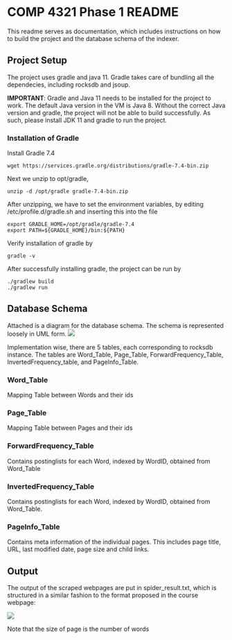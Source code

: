 # COMP 4321 Phase 1 README
This readme serves as documentation, which includes instructions on how to build the project and the database schema of the indexer.

## Project Setup
The project uses gradle and java 11. Gradle takes care of bundling all the dependecies, including rocksdb and jsoup.

__IMPORTANT__: Gradle and Java 11 needs to be installed for the project to work. The default Java version in the VM is Java 8. Without the correct Java version and gradle, the project will not be able to build successfully. As such, please install JDK 11 and gradle to run the project.

### Installation of Gradle

Install Gradle 7.4

    wget https://services.gradle.org/distributions/gradle-7.4-bin.zip 

Next we unzip to opt/gradle,

    unzip -d /opt/gradle gradle-7.4-bin.zip

After unzipping, we have to set the environment variables, by editing /etc/profile.d/gradle.sh and inserting this into the file

    export GRADLE_HOME=/opt/gradle/gradle-7.4
    export PATH=${GRADLE_HOME}/bin:${PATH}

Verify installation of gradle by

    gradle -v

After successfully installing gradle, the project can be run by

    ./gradlew build
    ./gradlew run

## Database Schema
Attached is a diagram for the database schema. The schema is represented loosely in UML form.
![](https://i.imgur.com/m2rWFOp.png)

Implementation wise, there are 5 tables, each corresponding to rocksdb instance. The tables are Word_Table, Page_Table, ForwardFrequency_Table, InvertedFrequency_table, and PageInfo_Table.

### Word_Table
Mapping Table between Words and their ids

### Page_Table
Mapping Table between Pages and their ids

### ForwardFrequency_Table
Contains postinglists for each Word, indexed by WordID, obtained from Word_Table

### InvertedFrequency_Table
Contains postinglists for each Word, indexed by WordID, obtained from Word_Table.

### PageInfo_Table
Contains meta information of the individual pages. This includes page title, URL, last modified date, page size and child links.

## Output
The output of the scraped webpages are put in spider_result.txt, which is structured in a similar fashion to the format proposed in the course webpage:

![](https://i.imgur.com/y79QODV.png)

Note that the size of page is the number of words
